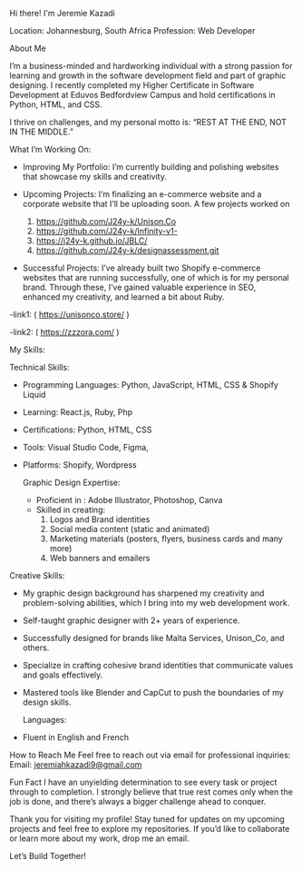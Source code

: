  Hi there! I'm Jeremie Kazadi

 Location: Johannesburg, South Africa
 Profession: Web Developer

About Me

I’m a business-minded and hardworking individual with a strong passion for learning and growth in the software development field and part of graphic designing. I recently completed my Higher Certificate in Software Development at Eduvos Bedfordview Campus and hold certifications in Python, HTML, and CSS.

I thrive on challenges, and my personal motto is:
“REST AT THE END, NOT IN THE MIDDLE.”

 What I’m Working On:

- Improving My Portfolio: I’m currently building and polishing websites that showcase my skills and creativity.
  
- Upcoming Projects: I’m finalizing an e-commerce website and a corporate website that I’ll be uploading soon.
  A few projects worked on
  1) https://github.com/J24y-k/Unison.Co
  2) https://github.com/J24y-k/Infinity-v1-
  3) https://j24y-k.github.io/JBLC/
  4) https://github.com/J24y-k/designassessment.git

- Successful Projects: I’ve already built two Shopify e-commerce websites that are running successfully, one of which is for my personal brand. Through these, I’ve gained valuable experience in SEO, enhanced my creativity, and learned a bit about Ruby.

-link1: ( https://unisonco.store/ )

-link2: ( https://zzzora.com/ )


 My Skills: 

 Technical Skills:
- Programming Languages: Python, JavaScript, HTML, CSS & Shopify Liquid 
- Learning: React.js, Ruby, Php
- Certifications: Python, HTML, CSS
- Tools: Visual Studio Code, Figma,
- Platforms: Shopify, Wordpress
  
  Graphic Design Expertise:
  - Proficient in : Adobe Illustrator, Photoshop, Canva
  - Skilled in creating:
     1) Logos and Brand identities
     2) Social media content  (static and animated)
     3) Marketing materials (posters, flyers, business cards and many more)
     4) Web banners and emailers
  
Creative Skills: 
- My graphic design background has sharpened my creativity and problem-solving abilities, which I bring into my web development work.
- Self-taught graphic designer with 2+ years of experience.
- Successfully designed for brands like Malta Services, Unison_Co, and others.
- Specialize in crafting cohesive brand identities that communicate values and goals effectively.
- Mastered tools like Blender and CapCut to push the boundaries of my design skills.

  

  Languages:
- Fluent in English and French

 How to Reach Me
Feel free to reach out via email for professional inquiries:
 Email: jeremiahkazadi9@gmail.com

 Fun Fact
I have an unyielding determination to see every task or project through to completion. I strongly believe that true rest comes only when the job is done, and there’s always a bigger challenge ahead to conquer.


Thank you for visiting my profile! Stay tuned for updates on my upcoming projects and feel free to explore my repositories. If you’d like to collaborate or learn more about my work, drop me an email.

 Let’s Build Together!
